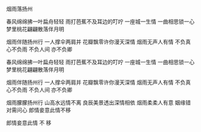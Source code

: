 烟雨落扬州

春风绵绵拂一叶扁舟轻轻
雨打芭蕉不及耳边的叮咛
一座城一生情 一曲相思锁一心
梦里桃花翩翩散落伴月明

烟雨伴随扬州行 一人撑伞两肩并
花瓣飘零许你漫天深情
烟雨无声人有情 不负真心不负雨
不负人间 亦不负卿

春风绵绵拂一叶扁舟轻轻
雨打芭蕉不及耳边的叮咛
一座城一生情 一曲相思锁一心
梦里桃花翩翩散落伴月明

烟雨伴随扬州行 一人撑伞两肩并
花瓣飘零许你漫天深情
烟雨无声人有情 不负真心不负雨
不负人间 亦不负卿

烟雨朦朦扬州行 山高水远情不离
良辰美景透出深情相依
烟雨柔柔人有意 姻缘错对需问心
郎情妾意此情不移

郎情妾意此情 不 移
